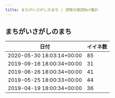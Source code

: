 ```yaml
---
title: まちがいさがしのまち | 深夜の歌詞Bot集計
---
```

## まちがいさがしのまち

|日付|イイネ数|
|-|-|
|2020-05-30 18:03:14+00:00|85|
|2019-09-16 18:00:34+00:00|31|
|2019-06-26 18:00:34+00:00|41|
|2019-05-25 18:00:33+00:00|44|
|2019-04-19 18:00:34+00:00|36|
